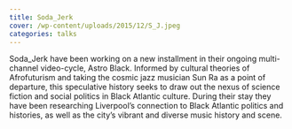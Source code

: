 ```yaml
---
title: Soda_Jerk
cover: /wp-content/uploads/2015/12/S_J.jpeg
categories: talks
---
```

Soda_Jerk have been working on a new installment in their ongoing multi-channel video-cycle, Astro Black. Informed by cultural theories of Afrofuturism and taking the cosmic jazz musician Sun Ra as a point of departure, this speculative history seeks to draw out the nexus of science fiction and social politics in Black Atlantic culture. During their stay they have been researching Liverpool’s connection to Black Atlantic politics and histories, as well as the city’s vibrant and diverse music history and scene.

<img class="ngg_displayed_gallery mceItem" src="http://flab.space/nextgen-attach_to_post/preview/id--269" alt="" data-mce-placeholder="1" />
